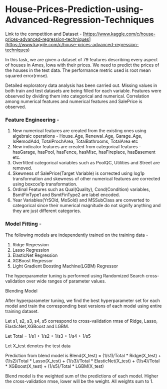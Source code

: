 # House-Prices-Prediction-using-Advanced-Regression-Techniques

Link to the competition and Dataset - [https://www.kaggle.com/c/house-prices-advanced-regression-techniques](https://www.kaggle.com/c/house-prices-advanced-regression-techniques)

In this task, we are given a dataset of 79 features describing every aspect of houses in Ames, Iowa with their prices. We need to predict the prices of the houses in the test data. The performance metric used is root mean squared error(rmse).

Detailed exploratory data analysis has been carried out. Missing values in both train and test datasets are being filled for each variable. Features were observed by dividing them into categorical and numerical. Correlation among numerical features and numerical features and SalePrice is observed.

### Feature Engineering - 
1. New numerical features are created from the existing ones using algebraic operations - House_Age, Renewal_Age, Garage_Age, IsRemodAdd, TotalProchArea, TotalBathrooms, TotalArea etc
2. New indicator features are created from categorical features - hasGarage, hasPool, hasFence, hasMisc, hasFireplace, hasBasement etc.
3. Overfitted categorical variables such as PoolQC, Utilities and Street are removed.
4. Skewness of SalePrice(Target Variable) is corrected using log1p transformation and skewness of other numerical features are corrected using boxcox1p transformation.
5. Ordinal Features such as Qual(Quality), Cond(Condition) variables, BsmtFinType1 and BsmtFinType2 are label encoded.
6. Year Variables(YrSOld, MoSold) and MSSubClass are converted to categorical since their numerical magnitude do not signify anything and they are just different categories.

### Model Fitting -

The following models are independently trained on the training data - 
1) Ridge Regression
2) Lasso Regression
3) ElasticNet Regression
4) XGBoost Regressor
5) Light Gradient Boosting Machine(LGBM) Regressor

The hyperparameter tuning is performed using Randomized Search cross-validation over wide ranges of parameter values.

Blending Model

After hyperparameter tuning, we find the best hyperparameter set for each model and train the corresponding best versions of each model using entire training dataset.

Let s1, s2, s3, s4, s5 correspond to cross-validation rmse of Ridge, Lasso, ElasticNet,XGBoost and LGBM.

Let Total = 1/s1 + 1/s2 + 1/s3 + 1/s4 + 1/s5

Let X_test denotes the test data

Prediction from blend model is Blend(X_test) = (1/s1)/Total * Ridge(X_test) + (1/s2)/Total * Lasso(X_test) + (1/s3)/Total * ElasticNet(X_test) + (1/s4)/Total * 
XGBoost(X_test) + (1/s5)/Total * LGBM(X_test)

Blend model is the weighted sum of the predictions of each model. Higher the  cross-validation rmse, lower will be the weight. All weights sum to 1.

